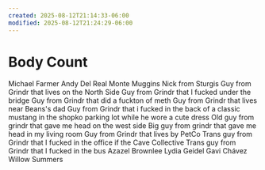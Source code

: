 ```yaml
---
created: 2025-08-12T21:14:33-06:00
modified: 2025-08-12T21:24:29-06:00
---
```


# Body Count

Michael Farmer
Andy Del Real
Monte Muggins
Nick from Sturgis
Guy from Grindr that lives on the North Side
Guy from Grindr that I fucked under the bridge
Guy from Grindr that did a fuckton of meth
Guy from Grindr that lives near Beans's dad
Guy from Grindr that i fucked in the back of a classic mustang in the shopko parking lot while he wore a cute dress
Old guy from grindr that gave me head on the west side
Big guy from grindr that gave me head in my living room
Guy from Grindr that lives by PetCo
Trans guy from Grindr that I fucked in the office if the Cave Collective
Trans guy from Grindr that I fucked in the bus
Azazel Brownlee
Lydia Geidel
Gavi Chávez
Willow Summers
